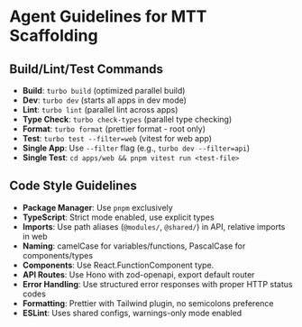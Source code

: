 # Agent Guidelines for MTT Scaffolding

## Build/Lint/Test Commands

- **Build**: `turbo build` (optimized parallel build)
- **Dev**: `turbo dev` (starts all apps in dev mode)
- **Lint**: `turbo lint` (parallel lint across apps)
- **Type Check**: `turbo check-types` (parallel type checking)
- **Format**: `turbo format` (prettier format - root only)
- **Test**: `turbo test --filter=web` (vitest for web app)
- **Single App**: Use `--filter` flag (e.g., `turbo dev --filter=api`)
- **Single Test**: `cd apps/web && pnpm vitest run <test-file>`

## Code Style Guidelines

- **Package Manager**: Use `pnpm` exclusively
- **TypeScript**: Strict mode enabled, use explicit types
- **Imports**: Use path aliases (`@modules/`, `@shared/`) in API, relative imports in web
- **Naming**: camelCase for variables/functions, PascalCase for components/types
- **Components**: Use React.FunctionComponent type. 
- **API Routes**: Use Hono with zod-openapi, export default router
- **Error Handling**: Use structured error responses with proper HTTP status codes
- **Formatting**: Prettier with Tailwind plugin, no semicolons preference
- **ESLint**: Uses shared configs, warnings-only mode enabled
